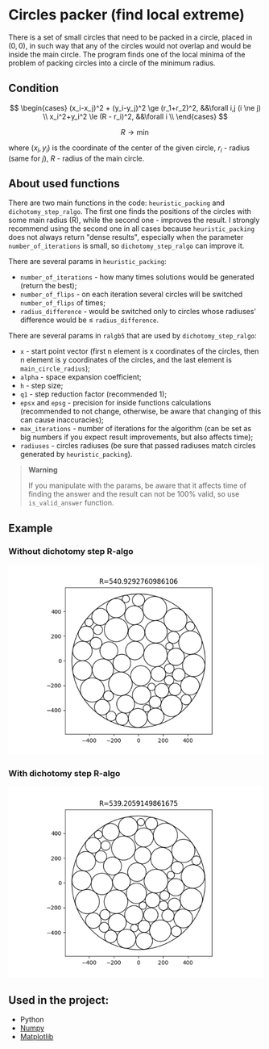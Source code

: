 # Circles packer (find local extreme)

There is a set of small circles that need to be packed in a circle, placed in $(0, 0)$, in such way that any of the circles would not overlap and would be inside the main circle. The program finds one of the local minima of the problem of packing circles into a circle of the minimum radius.

## Condition
$$
\begin{cases}
  (x_i-x_j)^2 + (y_i-y_j)^2 \ge (r_1+r_2)^2, &&\forall i,j (i \ne j) \\
  x_i^2+y_i^2 \le (R - r_i)^2, &&\forall i \\
\end{cases}
$$

$$
R \to \min
$$

where $(x_i, y_i)$ is the coordinate of the center of the given circle, $r_i$ - radius (same for $j$), $R$ - radius of the main circle.

## About used functions 

There are two main functions in the code: ```heuristic_packing``` and ```dichotomy_step_ralgo```. The first one finds the positions of the circles with some main radius (R), while the second one - improves the result. I strongly recommend using the second one in all cases because ```heuristic_packing``` does not always return "dense results", especially when the parameter ```number_of_iterations``` is small, so ```dichotomy_step_ralgo``` can improve it.

There are several params in ```heuristic_packing```:
* ```number_of_iterations``` - how many times solutions would be generated (return the best);
* ```number_of_flips``` - on each iteration several circles will be switched ```number_of_flips``` of times;
* ```radius_difference``` - would be switched only to circles whose radiuses' difference would be $\le$ ```radius_difference```.

There are several params in ```ralgb5``` that are used by ```dichotomy_step_ralgo```:
* ```x``` - start point vector (first n element is x coordinates of the circles, then n element is y coordinates of the circles, and the last element is  ```main_circle_radius```);
* ```alpha``` - space expansion coefficient;
* ```h``` - step size;
* ```q1``` - step reduction factor (recommended 1);
* ```epsx``` and ```epsg``` - precision for inside functions calculations (recommended to not change, otherwise, be aware that changing of this can cause inaccuracies);
* ```max_iterations``` - number of iterations for the algorithm (can be set as big numbers if you expect result improvements, but also affects time);
* ```radiuses``` - circles radiuses (be sure that passed radiuses match circles generated by ```heuristic_packing```).

> **Warning**
>
> If you manipulate with the params, be aware that it affects time of finding the answer and the result can not be 100% valid, so use ```is_valid_answer``` function.

## Example
### Without dichotomy step R-algo
<p align="center">
  <img src="./images/example.png">
</p>

### With dichotomy step R-algo
<p align="center">
  <img src="./images/example_with_ralgo.png">
</p>

## Used in the project:
* Python
* [Numpy](https://numpy.org/doc/stable/index.html)
* [Matplotlib](https://matplotlib.org/)
